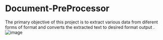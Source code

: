 # Document-PreProcessor
The primary objective of this project is to  extract  various data from diferent forms of format and converts the extracted text to desired format output .
![image](https://github.com/Pavansubhash/Document-PreProcessor/assets/109154212/a4e8f07f-ed1e-479f-adfa-9878d04e07e6)

